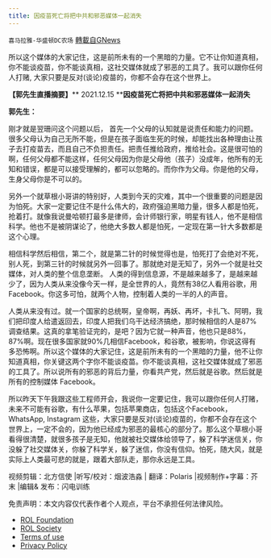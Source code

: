 ```yaml
---
title: 因疫苗死亡将把中共和邪恶媒体一起消失
---
```

`喜马拉雅-华盛顿DC农场` [轉載自GNews](https://gnews.org/zh-hans/1770385/)

所以这个媒体的大家记住，这是前所未有的一个黑暗的力量。它不让你知道真相，你不能谈疫苗，你不能谈真相，这社交媒体就成了邪恶的工具了。我可以跟你任何人打赌, 大家只要是反对(谈论)疫苗的，你都不会存在这个世界上。

**【郭先生直播摘要】**** 2021.12.15 ****因疫苗死亡将把中共和邪恶媒体一起消失**

**郭先生：**

刚才就是翌珊问这个问题以后， 首先一个父母的认知就是说责任和能力的问题。很多父母认为自己无所不能，但是在孩子面临生死的时候，却能找出各种理由让孩子去打疫苗去，而且自己不负担责任。把责任推给政府，推给社会。这是很可怕的啊，任何父母都不能这样，任何父母因为你是父母他（孩子）没成年，他所有的无知和错误，都是可以接受理解的，都可以忽略的。而你作为父母。你是他的父母，生身父母你是不可以的。

另外一个就草根小哥讲的特别好，人类到今天的灾难，其中一个很重要的问题是因为怕死。大家一定要记住不是什么伟大的，政府强迫黑暗力量，很多人都是怕死，抢着打。就像我说曼哈顿打最多是律师，会计师银行家，明星有钱人，他不是相信科学。他也不是被阴谋论了，他绝大多数人都是怕死，一定现在第一针大多数都是这个心理。

相信科学然后相信，第二个，就是第二针的时候觉得也是，怕死打了会绝对不死，别人死，到第三针的时候就另外一回事了。那就绝对是无知了，另外一个就是社交媒体，对人类的整个信息垄断。 人类的得到信息源，不是越来越多了，是越来越少了，因为人类从来没像今天一样，是全世界的人，竟然有38亿人看用谷歌，用Facebook。你这多可怕，就两个人物，控制着人类的一半的人的声音。

人类从来没有过。就一个国家的总统啊，皇帝啊，再妖、再坏，卡扎飞、阿明，我们把印度人给遣返回去，印度人把我们乌干达经济搞绝，那时候相信的人是87%调查结果。这真的拿笔验证完的，是吧？因为它就一种声音，他也只是88%，87%啊。现在很多国家就90%几相信Facebook，和谷歌，被影响，你说这得有多恐怖啊。所以这个媒体的大家记住，这是前所未有的一个黑暗的力量，他不让你知道真相，你关键这两个字你不能谈疫苗。你不能谈真相，这社交媒体就成了邪恶的工具了。所以说所有的邪恶的背后力量，你看共产党，然后就是谷歌。然后就是所有的控制媒体 Facebook。

所以昨天下午我跟这些工程师开会，我说你一定要记住，我可以跟你任何人打赌，未来不可能有谷歌，有什么苹果，包括苹果商店，包括这个Facebook，WhatsApp, Instagram 这些，大家只要是反对(谈论)疫苗的，你都不会存在这个世界上，一定不会的，因为他已经成为邪恶的最核心的部分了。那么这个草根小哥看得很清楚，就很多孩子是无知，他就被社交媒体给领导了，躲了科学迷信关，你没躲了社交媒体关，你躲了科学关，躲了迷信，你没有信仰。怕死，随大风，就是实际上人类最可悲的就是，跟着大部队走，那你永远是工具。





视频剪辑：北方信使 |听写/校对：烟波浩淼 | 翻译：Polaris  |视频制作+字幕：芥末 |编辑& 发布：闪电训练

 

免责声明：本文内容仅代表作者个人观点，平台不承担任何法律风险。

- [ROL Foundation](https://rolfoundation.org/)
- [ROL Society](https://rolsociety.org/)
- [Terms of use](https://gnews.org/terms-of-use-3/)
- [Privacy Policy](https://gnews.org/privacy-policy/)
